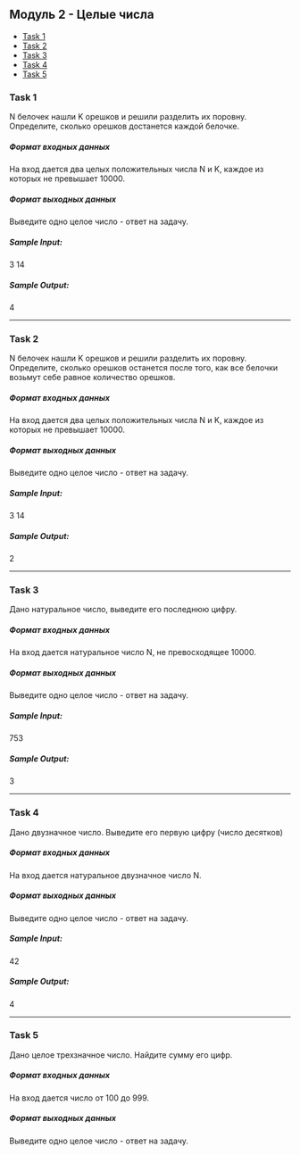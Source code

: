 ## Модуль 2 - Целые числа

* [Task 1](https://github.com/iosdevsx/YandexCpp/blob/master/Module%202/Readme.md#task-1)
* [Task 2](https://github.com/iosdevsx/YandexCpp/blob/master/Module%202/Readme.md#task-2)
* [Task 3](https://github.com/iosdevsx/YandexCpp/blob/master/Module%202/Readme.md#task-3)
* [Task 4](https://github.com/iosdevsx/YandexCpp/blob/master/Module%202/Readme.md#task-4)
* [Task 5](https://github.com/iosdevsx/YandexCpp/blob/master/Module%202/Readme.md#task-5)

### Task 1
N белочек нашли K орешков и решили разделить их поровну. Определите, сколько орешков достанется каждой белочке.

##### Формат входных данных
На вход дается два целых положительных числа N и K, каждое из которых не превышает 10000.
##### Формат выходных данных
Выведите одно целое число - ответ на задачу.

##### Sample Input:
3
14
##### Sample Output:
4
***
### Task 2
N белочек нашли K орешков и решили разделить их поровну. Определите, сколько орешков останется после того, как все белочки возьмут себе равное количество орешков.
##### Формат входных данных
На вход дается два целых положительных числа N и K, каждое из которых не превышает 10000.
##### Формат выходных данных
Выведите одно целое число - ответ на задачу.
##### Sample Input:
3
14
##### Sample Output:
2
***
### Task 3
Дано натуральное число, выведите его последнюю цифру.
##### Формат входных данных
На вход дается натуральное число N, не превосходящее 10000.
##### Формат выходных данных
Выведите одно целое число - ответ на задачу.
##### Sample Input:
753
##### Sample Output:
3
***
### Task 4
Дано двузначное число. Выведите его первую цифру (число десятков)
##### Формат входных данных
На вход дается натуральное двузначное число N.
##### Формат выходных данных
Выведите одно целое число - ответ на задачу.
##### Sample Input:
42
##### Sample Output:
4
***
### Task 5
Дано целое трехзначное число. Найдите сумму его цифр.
##### Формат входных данных
На вход дается число от 100 до 999.
##### Формат выходных данных
Выведите одно целое число - ответ на задачу.
